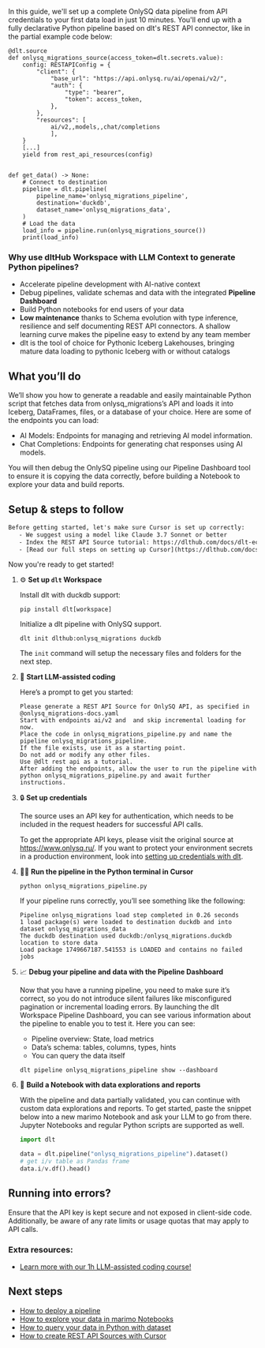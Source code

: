 In this guide, we'll set up a complete OnlySQ data pipeline from API credentials to your first data load in just 10 minutes. You'll end up with a fully declarative Python pipeline based on dlt's REST API connector, like in the partial example code below:

```python-outcome
@dlt.source
def onlysq_migrations_source(access_token=dlt.secrets.value):
    config: RESTAPIConfig = {
        "client": {
            "base_url": "https://api.onlysq.ru/ai/openai/v2/",
            "auth": {
                "type": "bearer",
                "token": access_token,
            },
        },
        "resources": [
            ai/v2,,models,,chat/completions
            ],
    }
    [...]
    yield from rest_api_resources(config)


def get_data() -> None:
    # Connect to destination
    pipeline = dlt.pipeline(
        pipeline_name='onlysq_migrations_pipeline',
        destination='duckdb',
        dataset_name='onlysq_migrations_data', 
    )
    # Load the data
    load_info = pipeline.run(onlysq_migrations_source())
    print(load_info) 
```

### Why use dltHub Workspace with LLM Context to generate Python pipelines?

- Accelerate pipeline development with AI-native context
- Debug pipelines, validate schemas and data with the integrated **Pipeline Dashboard**
- Build Python notebooks for end users of your data
- **Low maintenance** thanks to Schema evolution with type inference, resilience and self documenting REST API connectors. A shallow learning curve makes the pipeline easy to extend by any team member
- dlt is the tool of choice for Pythonic Iceberg Lakehouses, bringing mature data loading to pythonic Iceberg with or without catalogs

## What you’ll do

We’ll show you how to generate a readable and easily maintainable Python script that fetches data from onlysq_migrations’s API and loads it into Iceberg, DataFrames, files, or a database of your choice. Here are some of the endpoints you can load:

- AI Models: Endpoints for managing and retrieving AI model information.
- Chat Completions: Endpoints for generating chat responses using AI models.

You will then debug the OnlySQ pipeline using our Pipeline Dashboard tool to ensure it is copying the data correctly, before building a Notebook to explore your data and build reports.

## Setup & steps to follow

```default
Before getting started, let's make sure Cursor is set up correctly:
   - We suggest using a model like Claude 3.7 Sonnet or better
   - Index the REST API Source tutorial: https://dlthub.com/docs/dlt-ecosystem/verified-sources/rest_api/ and add it to context as **@dlt rest api**
   - [Read our full steps on setting up Cursor](https://dlthub.com/docs/dlt-ecosystem/llm-tooling/cursor-restapi#23-configuring-cursor-with-documentation)
```

Now you're ready to get started!

1. ⚙️ **Set up `dlt` Workspace**
    
    Install dlt with duckdb support:
    ```shell
    pip install dlt[workspace]
    ```

    Initialize a dlt pipeline with OnlySQ support.
    ```shell
    dlt init dlthub:onlysq_migrations duckdb
    ```

    The `init` command will setup the necessary files and folders for the next step.
    
2. 🤠 **Start LLM-assisted coding**
    
    Here’s a prompt to get you started:
    
    ```prompt
    Please generate a REST API Source for OnlySQ API, as specified in @onlysq_migrations-docs.yaml 
    Start with endpoints ai/v2 and  and skip incremental loading for now. 
    Place the code in onlysq_migrations_pipeline.py and name the pipeline onlysq_migrations_pipeline. 
    If the file exists, use it as a starting point. 
    Do not add or modify any other files. 
    Use @dlt rest api as a tutorial. 
    After adding the endpoints, allow the user to run the pipeline with python onlysq_migrations_pipeline.py and await further instructions.
    ```

    
3. 🔒 **Set up credentials** 
    
    The source uses an API key for authentication, which needs to be included in the request headers for successful API calls.
    
    To get the appropriate API keys, please visit the original source at https://www.onlysq.ru/.
    If you want to protect your environment secrets in a production environment, look into [setting up credentials with dlt](https://dlthub.com/docs/walkthroughs/add_credentials).
    
4. 🏃‍♀️ **Run the pipeline in the Python terminal in Cursor**
    
    ```shell
    python onlysq_migrations_pipeline.py
    ```
    
    If your pipeline runs correctly, you’ll see something like the following:
    
    ```shell
    Pipeline onlysq_migrations load step completed in 0.26 seconds
    1 load package(s) were loaded to destination duckdb and into dataset onlysq_migrations_data
    The duckdb destination used duckdb:/onlysq_migrations.duckdb location to store data
    Load package 1749667187.541553 is LOADED and contains no failed jobs
    ```
    
5. 📈 **Debug your pipeline and data with the Pipeline Dashboard**

    Now that you have a running pipeline, you need to make sure it’s correct, so you do not introduce silent failures like misconfigured pagination or incremental loading errors. By launching the dlt Workspace Pipeline Dashboard, you can see various information about the pipeline to enable you to test it. Here you can see:
    - Pipeline overview: State, load metrics
    - Data’s schema: tables, columns, types, hints
    - You can query the data itself
    
    ```shell
    dlt pipeline onlysq_migrations_pipeline show --dashboard
    ```
    
6. 🐍 **Build a Notebook with data explorations and reports**

    With the pipeline and data partially validated, you can continue with custom data explorations and reports. To get started, paste the snippet below into a new marimo Notebook and ask your LLM to go from there. Jupyter Notebooks and regular Python scripts are supported as well.

    
    ```python
    import dlt

   data = dlt.pipeline("onlysq_migrations_pipeline").dataset()
   # get i/v table as Pandas frame
   data.i/v.df().head()
    ```

## Running into errors?

Ensure that the API key is kept secure and not exposed in client-side code. Additionally, be aware of any rate limits or usage quotas that may apply to API calls.

### Extra resources:

- [Learn more with our 1h LLM-assisted coding course!](https://www.youtube.com/watch?v=GGid70rnJuM)

## Next steps

- [How to deploy a pipeline](https://dlthub.com/docs/walkthroughs/deploy-a-pipeline)
- [How to explore your data in marimo Notebooks](https://dlthub.com/docs/general-usage/dataset-access/marimo)
- [How to query your data in Python with dataset](https://dlthub.com/docs/general-usage/dataset-access/dataset)
- [How to create REST API Sources with Cursor](https://dlthub.com/docs/dlt-ecosystem/llm-tooling/cursor-restapi)